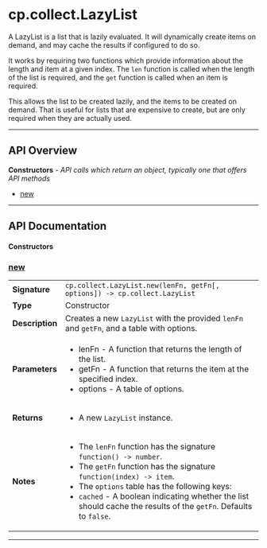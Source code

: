 # cp.collect.LazyList

A LazyList is a list that is lazily evaluated. It will dynamically create items on demand,
and may cache the results if configured to do so.

It works by requiring two functions which provide information about the length and item at a given index.
The `len` function is called when the length of the list is required, and the `get` function is called when
an item is required.

This allows the list to be created lazily, and the items to be created on demand. That is useful for
lists that are expensive to create, but are only required when they are actually used.

---

## API Overview
**Constructors** - _API calls which return an object, typically one that offers API methods_
 * [new](#new)


---

## API Documentation

#### Constructors


### [new](#new)

|                                             |                                                                                     |
| --------------------------------------------|-------------------------------------------------------------------------------------|
| **Signature**                               | `cp.collect.LazyList.new(lenFn, getFn[, options]) -> cp.collect.LazyList`                                                                    |
| **Type**                                    | Constructor                                                                     |
| **Description**                             | Creates a new `LazyList` with the provided `lenFn` and `getFn`, and a table with options.                                                                     |
| **Parameters**                              | <ul><li>lenFn - A function that returns the length of the list.</li><li>getFn - A function that returns the item at the specified index.</li><li>options - A table of options.</li></ul> |
| **Returns**                                 | <ul><li>A new `LazyList` instance.</li></ul>          |
| **Notes**                                   | <ul><li>The `lenFn` function has the signature `function() -> number`.</li><li>The `getFn` function has the signature `function(index) -> item`.</li><li>The `options` table has the following keys:</li><li> `cached` - A boolean indicating whether the list should cache the results of the `getFn`. Defaults to `false`.</li></ul> |

---

